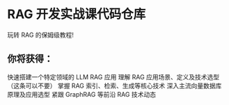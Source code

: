 # RAG 开发实战课代码仓库
玩转 RAG 的保姆级教程!

## 你将获得：
快速搭建一个特定领域的 LLM RAG 应用
理解 RAG 应用场景、定义及技术选型（这条可以不要）
掌握 RAG 索引、检索、生成等核心技术
深入主流向量数据库原理及应用选型
紧跟 GraphRAG 等前沿 RAG 技术动态
